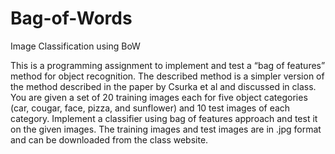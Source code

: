 Bag-of-Words
============

Image Classification using BoW

This is a programming assignment to implement and test a “bag of features” method for object recognition. The described method is a simpler version of the method described in the paper by Csurka et al and discussed in class.
You are given a set of 20 training images each for five object categories (car, cougar, face, pizza, and sunflower) and 10 test images of each category. Implement a classifier using bag of features approach and test it on the given images. The training images and test images are in .jpg format and can be downloaded from the class website.
